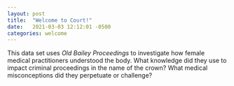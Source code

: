 ```yaml
---
layout: post
title:  "Welcome to Court!"
date:   2021-03-03 12:12:01 -0500
categories: welcome
---
```


This data set uses <em>Old Bailey Proceedings</em> to investigate how female medical practitioners understood the body. What knowledge did they use to impact criminal proceedings in the name of the crown? What medical misconceptions did they perpetuate or challenge? 